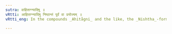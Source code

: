 ```yaml
---
sutra: वाहिताग्न्यादिषु ॥
vRtti: आहिताग्न्यादिषु निष्ठान्तं पूर्वं वा प्रयोज्यम् ॥
vRtti_eng: In the compounds _Ahitågni_ and the like, the _Nishtha_-formed word may optionally be placed first.

---
```

